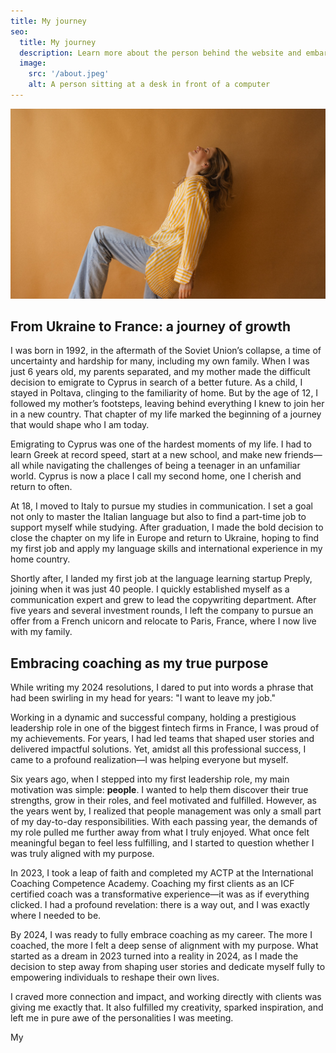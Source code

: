```yaml
---
title: My journey
seo:
  title: My journey
  description: Learn more about the person behind the website and embark on a journey of inspiration and shared experiences.
  image:
    src: '/about.jpeg'
    alt: A person sitting at a desk in front of a computer
---
```


![Alt text for image](../../images/hero.jpg)

## From Ukraine to France: a journey of growth


I was born in 1992, in the aftermath of the Soviet Union’s collapse, a time of uncertainty and hardship for many, including my own family. When I was just 6 years old, my parents separated, and my mother made the difficult decision to emigrate to Cyprus in search of a better future. As a child, I stayed in Poltava, clinging to the familiarity of home. But by the age of 12, I followed my mother’s footsteps, leaving behind everything I knew to join her in a new country. That chapter of my life marked the beginning of a journey that would shape who I am today.

Emigrating to Cyprus was one of the hardest moments of my life. I had to learn Greek at record speed, start at a new school, and make new friends—all while navigating the challenges of being a teenager in an unfamiliar world. Cyprus is now a place I call my second home, one I cherish and return to often.

At 18, I moved to Italy to pursue my studies in communication. I set a goal not only to master the Italian language but also to find a part-time job to support myself while studying. After graduation, I made the bold decision to close the chapter on my life in Europe and return to Ukraine, hoping to find my first job and apply my language skills and international experience in my home country.

Shortly after, I landed my first job at the language learning startup Preply, joining when it was just 40 people. I quickly established myself as a communication expert and grew to lead the copywriting department. After five years and several investment rounds, I left the company to pursue an offer from a French unicorn and relocate to Paris, France, where I now live with my family.

## Embracing coaching as my true purpose


While writing my 2024 resolutions, I dared to put into words a phrase that had been swirling in my head for years: "I want to leave my job."

Working in a dynamic and successful company, holding a prestigious leadership role in one of the biggest fintech firms in France, I was proud of my achievements. For years, I had led teams that shaped user stories and delivered impactful solutions. Yet, amidst all this professional success, I came to a profound realization—I was helping everyone but myself.

Six years ago, when I stepped into my first leadership role, my main motivation was simple: **people**. I wanted to help them discover their true strengths, grow in their roles, and feel motivated and fulfilled. However, as the years went by, I realized that people management was only a small part of my day-to-day responsibilities. With each passing year, the demands of my role pulled me further away from what I truly enjoyed. What once felt meaningful began to feel less fulfilling, and I started to question whether I was truly aligned with my purpose.

In 2023, I took a leap of faith and completed my ACTP at the International Coaching Competence Academy. Coaching my first clients as an ICF certified coach was a transformative experience—it was as if everything clicked. I had a profound revelation: there is a way out, and I was exactly where I needed to be.

By 2024, I was ready to fully embrace coaching as my career. The more I coached, the more I felt a deep sense of alignment with my purpose. What started as a dream in 2023 turned into a reality in 2024, as I made the decision to step away from shaping user stories and dedicate myself fully to empowering individuals to reshape their own lives.

I craved more connection and impact, and working directly with clients was giving me exactly that. It also fulfilled my creativity, sparked inspiration, and left me in pure awe of the personalities I was meeting.

My
